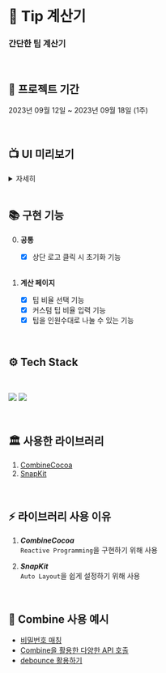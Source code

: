 <br>

# 🧮 Tip 계산기

### **간단한 팁 계산기**

<br>

## 📆 프로젝트 기간

2023년 09월 12일 ~ 2023년 09월 18일 (1주)

<br>

## 📺 UI 미리보기
<details>
    <summary>자세히</summary>

https://github.com/z-wook/Tip_Calculator/assets/101041221/e3e8be24-0ea4-4447-8be3-0a5ea319aed6

https://github.com/z-wook/Tip_Calculator/assets/101041221/6087fd0a-b881-43fa-ad8e-21e385346395
</details>
<br>

## 📚 구현 기능
    
0. **공통**
    - [x] 상단 로고 클릭 시 초기화 기능
    
   <br>
  
1. **계산 페이지**
    - [x] 팁 비율 선택 기능
    - [x] 커스텀 팁 비율 입력 기능
    - [x] 팁을 인원수대로 나눌 수 있는 기능
       
<br>

## ⚙️ <b>Tech Stack</b>

<br>

<img src="https://img.shields.io/badge/Xcode-147EFB?style=for-the-badge&logo=Xcode&logoColor=white"/></a>
<img src="https://img.shields.io/badge/Swift-F05138?style=for-the-badge&logo=Swift&logoColor=white"/></a>

<br>
<div align="left">

## 🏛️ 사용한 라이브러리
1. [CombineCocoa](https://github.com/CombineCommunity/CombineCocoa)
2. [SnapKit](https://github.com/SnapKit/SnapKit)
<br>

## ⚡️ 라이브러리 사용 이유
1. ***CombineCocoa*** <br>
    `Reactive Programming`을 구현하기 위해 사용
   
2. ***SnapKit*** <br>
    `Auto Layout`을 쉽게 설정하기 위해 사용
   
<br>

## 📝 Combine 사용 예시

- [비밀번호 매칭](https://velog.io/@oasis444/Combine-활용하기1)
- [Combine을 활용한 다양한 API 호출](https://velog.io/@oasis444/Combine-활용하기2)
- [debounce 활용하기](https://velog.io/@oasis444/Combine-활용하기3)

